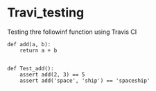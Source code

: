 # Travi_testing

Testing thre followinf function using Travis CI

```
def add(a, b):
    return a + b


def Test_add():
    assert add(2, 3) == 5
    assert add('space', 'ship') == 'spaceship'
```
